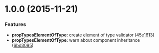 <a name="1.0.0"></a>
# 1.0.0 (2015-11-21)


### Features

* **propTypesElementOfType:** create element of type validator ([45e1613](https://github.com/tomchentw/react-prop-types-element-of-type/commit/45e1613))
* **propTypesElementOfType:** warn about component inheritance ([6bd3095](https://github.com/tomchentw/react-prop-types-element-of-type/commit/6bd3095))



